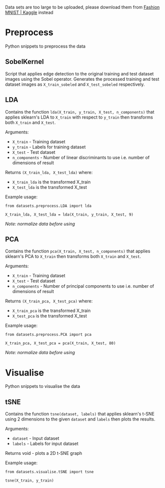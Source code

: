 Data sets are too large to be uploaded, please download them from [Fashion MNIST | Kaggle](https://www.kaggle.com/zalando-research/fashionmnist) instead

# Preprocess

Python snippets to preprocess the data

## SobelKernel

Script that applies edge detection to the original training and test dataset images using the Sobel operator. Generates the processed training and test dataset images as `X_train_sobeled` and `X_test_sobeled` respectively.

## LDA

Contains the function `lda(X_train, y_train, X_test, n_components)` that applies sklearn's LDA to `X_train` with respect to `y_train` then transforms both `X_train` and `X_test`.

Arguments:

- `X_train` - Training dataset
- `y_train` - Labels for training dataset
- `X_test` - Test dataset
- `n_components` - Number of linear discriminants to use i.e. number of dimensions of result

Returns `(X_train_lda, X_test_lda)` where:

- `X_train_lda` is the transformed X_train
- `X_test_lda` is the transformed X_test

Example usage:

```
from datasets.preprocess.LDA import lda

X_train_lda, X_test_lda = lda(X_train, y_train, X_test, 9)
```

_Note: normalize data before using_

## PCA

Contains the function `pca(X_train, X_test, n_components)` that applies sklearn's PCA to `X_train` then transforms both `X_train` and `X_test`.

Arguments:

- `X_train` - Training dataset
- `X_test` - Test dataset
- `n_components` - Number of principal components to use i.e. number of dimensions of result

Returns `(X_train_pca, X_test_pca)` where:

- `X_train_pca` is the transformed X_train
- `X_test_pca` is the transformed X_test

Example usage:

```
from datasets.preprocess.PCA import pca

X_train_pca, X_test_pca = pca(X_train, X_test, 80)
```

_Note: normalize data before using_

# Visualise

Python snippets to visualise the data

## tSNE

Contains the function `tsne(dataset, labels)` that applies sklearn's t-SNE using 2 dimensions to the given `dataset` and `labels` then plots the results.

Arguments:

- `dataset` - Input dataset
- `labels` - Labels for input dataset

Returns void - plots a 2D t-SNE graph

Example usage:

```
from datasets.visualise.tSNE import tsne

tsne(X_train, y_train)
```

